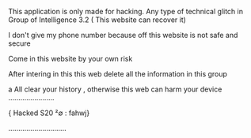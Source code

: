 This application is only made for hacking.
Any type of technical glitch in Group of Intelligence 3.2 ( This website can recover it)

I don't give my phone number because off this website is not safe and secure 

Come in this website by your own risk

After intering in this this web delete all the information in this group 

a
All clear your history , otherwise this web can harm your device 
.......................


{
Hacked S20 ²∅ : fahwj}

.............................

<head>
    <meta charset="UTF-8">
    <title>Hacked</title>
    <meta name="viewport" 
      content="width=device-width, initial-scale=1">
    <meta name="author" content="HackerS20">
    <meta name="ent="
